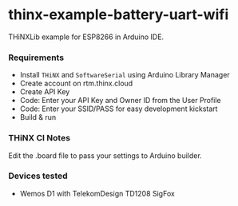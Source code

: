 # thinx-example-battery-uart-wifi

THiNXLib example for ESP8266 in Arduino IDE.

### Requirements

* Install `THiNX`  and `SoftwareSerial` using Arduino Library Manager
* Create account on rtm.thinx.cloud
* Create API Key
* Code: Enter your API Key and Owner ID from the User Profile
* Code: Enter your SSID/PASS for easy development kickstart
* Build & run

### THiNX CI Notes

Edit the .board file to pass your settings to Arduino builder.

### Devices tested

* Wemos D1 with TelekomDesign TD1208 SigFox
